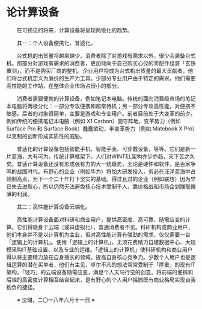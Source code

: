 # 论计算设备

&emsp;&emsp;在可预见的将来，计算设备将呈现两级化的趋势。

&emsp;&emsp;其一：个人设备便携化、普适化。

&emsp;&emsp;台式机的出货量将越来越少，消费者除了对游戏有需求以外，很少会装备台式机。那部分对游戏有需求的消费者，更加倾向于自己购买心仪的零配件组装「玄铁重剑」，而不是购买厂商的整机。企业用户将成为台式机出货量的最大贡献者，他们将台式机定义为廉价的生产力工具。少部分专业用户由于特定的需求，他们需要高性能的工作站，在整体企业市场占很小的部分。

&emsp;&emsp;消费者需要便携的计算设备，例如笔记本电脑。传统的面向消费级市场的笔记本电脑将两极分化：一部分专攻便携和超常待机；另一部分专攻高性能，对便携不敏感。后者的对象很简单，主要是游戏和专业用户。前者目前处于大变革的前夕。例如传统的便携笔记本电脑（例如 X1 Carbon）固守阵地，变革势力（例如 Surface Pro 和 Surface Book）蠢蠢欲动，半变革势力（例如 Matebook X Pro）以克制的创新形成实质性的威胁。

&emsp;&emsp;普适化的计算设备包括智能手机、智能手表、可穿戴设备，等等。它们是新一片蓝海，大有可为。传统计算框架下，人们对WINTEL架构亦步亦趋，天下苦之久矣。普适计算设备还没有形成强有力的大一统趋势，无论是硬件和软件，是百家争鸣的战国时代。有野心的企业（例如华为）将加大研发投入，务必在汪洋蓝海中占领制高点，为下一个二十年打下坚实的基础。得过且过的企业（例如联想）因为早已失去进取心，所以仍然无法避免核心技术受制于人，靠价格战和市场企划赚取微薄的利润。

&emsp;&emsp;其二：高性能计算设备云端化。

&emsp;&emsp;高性能计算设备面对科研和商业用户，提供高密度、高可靠、随需应变的计算。它们将隐身于云端（或曰虚拟化），普通消费者不见。科研机构或商业用户，他们本身并不是以计算机为主业，但对高性能计算有强劲的需求，仅仅需要一台「逻辑上的计算机」。使用「逻辑上的计算机」，无须花费精力自建数据中心、大规模采购IT基础设置、以及专业的运维。「逻辑上的计算机」使科研机构和商业用户得以将主要精力放在自身擅长的领域，提高自身核心竞争力。少数个人用户也是逻辑运算的潜在买单者，他们有主见，卓尔不凡的想法常常受制于「厚重」的现有IT架构。「轻巧」的云端设备随需应变，满足个人天马行空的创意。将前端的便携和后端的高密度计算相互结合起来，是有野心的个人用户摇撼既有商业格局实现自我抱负的捷径。

&emsp;&emsp;※ 沈翎，二〇一八年六月十一日 ※